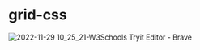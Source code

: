 
# grid-css
![2022-11-29 10_25_21-W3Schools Tryit Editor - Brave](https://user-images.githubusercontent.com/16153844/204540840-2fa36951-afc1-4a62-b8df-54b80a3b7173.png)
